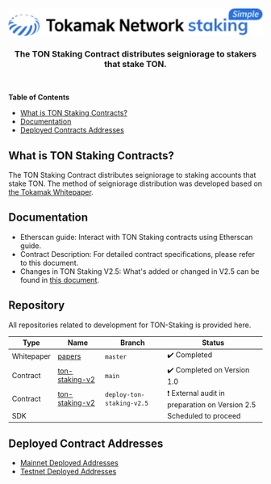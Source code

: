 
<div align="center">
  <br />
  <br />
  <a href="https://github.com/tokamak-network/ton-staking-v2"><img alt="TonStaking" src="./docs/img/tnss_bi.webp" width=600></a>
  <br />
  <h3>The TON Staking Contract distributes seigniorage to stakers that stake TON.</h3>
  <br />
</div>


**Table of Contents**
- [What is TON Staking Contracts?](#what-is-ton-staking-contracts)
- [Documentation](#documentation)
- [Deployed Contracts Addresses](#deployed-contracts-addresses)


## What is TON Staking Contracts?
The TON Staking Contract distributes seigniorage to staking accounts that stake TON. The method of seigniorage distribution was developed based on [the Tokamak Whitepaper](https://github.com/tokamak-network/papers/blob/master/cryptoeconomics/tokamak-cryptoeconomics-en.md#2-seigniorage).

## Documentation
- Etherscan guide: Interact with TON Staking contracts using Etherscan guide.
- Contract Description: For detailed contract specifications, please refer to this document.
- Changes in TON Staking V2.5: What's added or changed in V2.5 can be found in [this document](https://github.com/tokamak-network/ton-staking-v2/blob/deploy-ton-staking-v2.5/docs/en/ton-staking-v2.md).

## Repository
All repositories related to development for TON-Staking is provided here.


| Type     | Name | Branch | Status                        |
|----------|------|--------|-----------------------|
|     Whitepaper    |   [papers](https://github.com/tokamak-network/papers) |  `master` |  :heavy_check_mark: Completed
|     Contract    |   [ton-staking-v2](https://github.com/tokamak-network/ton-staking-v2) |  `main`     | :heavy_check_mark: Completed on Version 1.0
|     Contract    |   [ton-staking-v2](https://github.com/tokamak-network/ton-staking-v2/tree/deploy-ton-staking-v2.5)  |  `deploy-ton-staking-v2.5`    | :heavy_exclamation_mark: External audit in preparation on Version 2.5
|     SDK    |  |    | Scheduled to proceed


## Deployed Contract Addresses

- [Mainnet Deployed Addresses](/docs/deployed-addresses-mainnet.md)
- [Testnet Deployed Addresses](/docs/deployed-addresses-sepolia.md)
